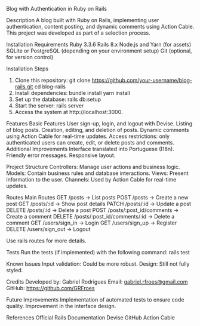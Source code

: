 Blog with Authentication in Ruby on Rails

Description
A blog built with Ruby on Rails, implementing user authentication, content posting, and dynamic comments using Action Cable. This project was developed as part of a selection process.

Installation
Requirements
Ruby 3.3.6
Rails 8.x
Node.js and Yarn (for assets)
SQLite or PostgreSQL (depending on your environment setup)
Git (optional, for version control)

Installation Steps
1. Clone this repository:
git clone https://github.com/your-username/blog-rails.git
cd blog-rails
2. Install dependencies:
bundle install
yarn install
3. Set up the database:
rails db:setup
4. Start the server:
rails server
5. Access the system at http://localhost:3000.

Features
Basic Features
User sign-up, login, and logout with Devise.
Listing of blog posts.
Creation, editing, and deletion of posts.
Dynamic comments using Action Cable for real-time updates.
Access restrictions: only authenticated users can create, edit, or delete posts and comments.
Additional Improvements
Interface translated into Portuguese (I18n).
Friendly error messages.
Responsive layout.

Project Structure
Controllers: Manage user actions and business logic.
Models: Contain business rules and database interactions.
Views: Present information to the user.
Channels: Used by Action Cable for real-time updates.

Routes
Main Routes
GET /posts -> List posts
POST /posts -> Create a new post
GET /posts/:id -> Show post details
PATCH /posts/:id -> Update a post
DELETE /posts/:id -> Delete a post
POST /posts/:post_id/comments -> Create a comment
DELETE /posts/:post_id/comments/:id -> Delete a comment
GET /users/sign_in -> Login
GET /users/sign_up -> Register
DELETE /users/sign_out -> Logout

Use rails routes for more details.

Tests
Run the tests (if implemented) with the following command:
rails test

Known Issues
Input validation: Could be more robust.
Design: Still not fully styled.

Credits
Developed by: Gabriel Rodrigues
Email: gabriel.rfroes@gmail.com
GitHub: https://github.com/GRFroes

Future Improvements
Implementation of automated tests to ensure code quality.
Improvement in the interface design.

References
Official Rails Documentation
Devise GitHub
Action Cable

